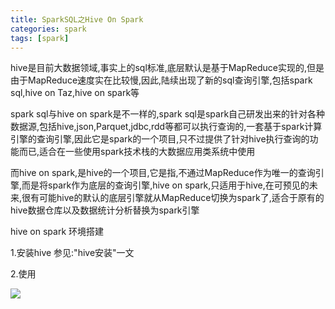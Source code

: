 ```yaml
---
title: SparkSQL之Hive On Spark
categories: spark  
tags: [spark]
---
```




hive是目前大数据领域,事实上的sql标准,底层默认是基于MapReduce实现的,但是由于MapReduce速度实在比较慢,因此,陆续出现了新的sql查询引擎,包括spark sql,hive on Taz,hive on spark等

spark sql与hive on spark是不一样的,spark sql是spark自己研发出来的针对各种数据源,包括hive,json,Parquet,jdbc,rdd等都可以执行查询的,一套基于spark计算引擎的查询引擎,因此它是spark的一个项目,只不过提供了针对hive执行查询的功能而已,适合在一些使用spark技术栈的大数据应用类系统中使用

而hive on spark,是hive的一个项目,它是指,不通过MapReduce作为唯一的查询引擎,而是将spark作为底层的查询引擎,hive on spark,只适用于hive,在可预见的未来,很有可能hive的默认的底层引擎就从MapReduce切换为spark了,适合于原有的hive数据仓库以及数据统计分析替换为spark引擎



hive on spark 环境搭建


1.安装hive
参见:"hive安装"一文


2.使用

![](http://ols7leonh.bkt.clouddn.com//assert/img/bigdata/spark从入门到精通_笔记/hive_on_spark_1.png)



